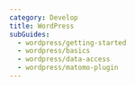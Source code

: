 ```yaml
---
category: Develop
title: WordPress
subGuides:
  - wordpress/getting-started
  - wordpress/basics
  - wordpress/data-access
  - wordpress/matomo-plugin
---
```


